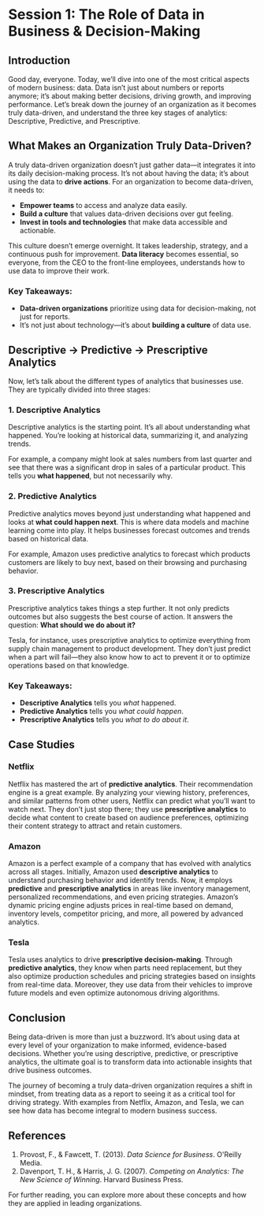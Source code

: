 # Session 1: The Role of Data in Business & Decision-Making

## Introduction

Good day, everyone. Today, we’ll dive into one of the most critical aspects of modern business: data. Data isn’t just about numbers or reports anymore; it’s about making better decisions, driving growth, and improving performance. Let’s break down the journey of an organization as it becomes truly data-driven, and understand the three key stages of analytics: Descriptive, Predictive, and Prescriptive.

## What Makes an Organization Truly Data-Driven?

A truly data-driven organization doesn’t just gather data—it integrates it into its daily decision-making process. It’s not about having the data; it’s about using the data to **drive actions**. For an organization to become data-driven, it needs to:
- **Empower teams** to access and analyze data easily.
- **Build a culture** that values data-driven decisions over gut feeling.
- **Invest in tools and technologies** that make data accessible and actionable.

This culture doesn’t emerge overnight. It takes leadership, strategy, and a continuous push for improvement. **Data literacy** becomes essential, so everyone, from the CEO to the front-line employees, understands how to use data to improve their work.

### Key Takeaways:
- **Data-driven organizations** prioritize using data for decision-making, not just for reports.
- It’s not just about technology—it’s about **building a culture** of data use.

## Descriptive → Predictive → Prescriptive Analytics

Now, let’s talk about the different types of analytics that businesses use. They are typically divided into three stages:

### 1. **Descriptive Analytics**
Descriptive analytics is the starting point. It’s all about understanding what happened. You’re looking at historical data, summarizing it, and analyzing trends. 

For example, a company might look at sales numbers from last quarter and see that there was a significant drop in sales of a particular product. This tells you **what happened**, but not necessarily why.

### 2. **Predictive Analytics**
Predictive analytics moves beyond just understanding what happened and looks at **what could happen next**. This is where data models and machine learning come into play. It helps businesses forecast outcomes and trends based on historical data.

For example, Amazon uses predictive analytics to forecast which products customers are likely to buy next, based on their browsing and purchasing behavior.

### 3. **Prescriptive Analytics**
Prescriptive analytics takes things a step further. It not only predicts outcomes but also suggests the best course of action. It answers the question: **What should we do about it?**

Tesla, for instance, uses prescriptive analytics to optimize everything from supply chain management to product development. They don’t just predict when a part will fail—they also know how to act to prevent it or to optimize operations based on that knowledge.

### Key Takeaways:
- **Descriptive Analytics** tells you *what* happened.
- **Predictive Analytics** tells you *what could happen*.
- **Prescriptive Analytics** tells you *what to do about it*.

## Case Studies

### **Netflix**
Netflix has mastered the art of **predictive analytics**. Their recommendation engine is a great example. By analyzing your viewing history, preferences, and similar patterns from other users, Netflix can predict what you’ll want to watch next. They don’t just stop there; they use **prescriptive analytics** to decide what content to create based on audience preferences, optimizing their content strategy to attract and retain customers.

### **Amazon**
Amazon is a perfect example of a company that has evolved with analytics across all stages. Initially, Amazon used **descriptive analytics** to understand purchasing behavior and identify trends. Now, it employs **predictive** and **prescriptive analytics** in areas like inventory management, personalized recommendations, and even pricing strategies. Amazon’s dynamic pricing engine adjusts prices in real-time based on demand, inventory levels, competitor pricing, and more, all powered by advanced analytics.

### **Tesla**
Tesla uses analytics to drive **prescriptive decision-making**. Through **predictive analytics**, they know when parts need replacement, but they also optimize production schedules and pricing strategies based on insights from real-time data. Moreover, they use data from their vehicles to improve future models and even optimize autonomous driving algorithms.

## Conclusion

Being data-driven is more than just a buzzword. It’s about using data at every level of your organization to make informed, evidence-based decisions. Whether you’re using descriptive, predictive, or prescriptive analytics, the ultimate goal is to transform data into actionable insights that drive business outcomes.

The journey of becoming a truly data-driven organization requires a shift in mindset, from treating data as a report to seeing it as a critical tool for driving strategy. With examples from Netflix, Amazon, and Tesla, we can see how data has become integral to modern business success.

## References

1. Provost, F., & Fawcett, T. (2013). *Data Science for Business*. O'Reilly Media.
2. Davenport, T. H., & Harris, J. G. (2007). *Competing on Analytics: The New Science of Winning*. Harvard Business Press.

For further reading, you can explore more about these concepts and how they are applied in leading organizations.
